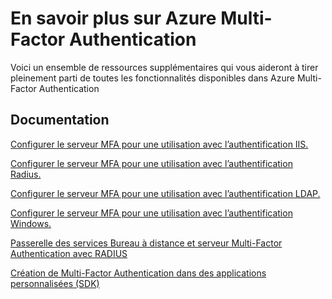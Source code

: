 <properties 
	pageTitle="Azure Multi-Factor Authentication - En savoir plus"
	description="Voici la page sur Azure Multi-factor Authentication qui fournit des liens vers du contenu supplémentaire au sujet d’Azure Multi-Factor Authentication. Ici, vous pouvez découvrir des rubriques supplémentaires sur Multi-Factor Authentication."
	services="multi-factor-authentication"
	documentationCenter=""
	authors="kgremban"
	manager="femila"
	editor="curtland"/>

<tags
	ms.service="multi-factor-authentication"
	ms.workload="identity"
	ms.tgt_pltfrm="na"
	ms.devlang="na"
	ms.topic="article"
	ms.date="08/04/2016"
	ms.author="kgremban"/>

# En savoir plus sur Azure Multi-Factor Authentication


Voici un ensemble de ressources supplémentaires qui vous aideront à tirer pleinement parti de toutes les fonctionnalités disponibles dans Azure Multi-Factor Authentication

## Documentation

[Configurer le serveur MFA pour une utilisation avec l’authentification IIS.](https://msdn.microsoft.com/library/azure/dn394291.aspx)

[Configurer le serveur MFA pour une utilisation avec l’authentification Radius.](https://msdn.microsoft.com/library/azure/dn394299.aspx)

[Configurer le serveur MFA pour une utilisation avec l’authentification LDAP.](https://msdn.microsoft.com/library/azure/dn394286.aspx)

[Configurer le serveur MFA pour une utilisation avec l’authentification Windows.](https://msdn.microsoft.com/library/azure/dn394278.aspx)

[Passerelle des services Bureau à distance et serveur Multi-Factor Authentication avec RADIUS](https://msdn.microsoft.com/library/azure/dn394287.aspx)

[Création de Multi-Factor Authentication dans des applications personnalisées (SDK)](https://msdn.microsoft.com/library/azure/dn249464.aspx)

<!---HONumber=AcomDC_0921_2016-->